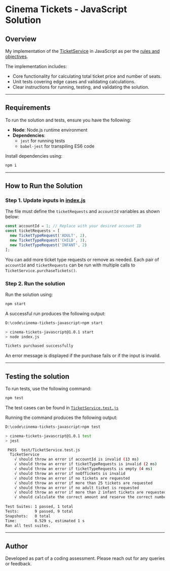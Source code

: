 # Cinema Tickets - JavaScript Solution

## Overview
My implementation of the [TicketService](https://github.com/HarshaKy/cinema-tickets-javascript/blob/master/src/pairtest/TicketService.js) in JavaScript as per the [rules and objectives](https://github.com/HarshaKy/cinema-tickets-javascript/tree/master/src#readme).

The implementation includes:
- Core functionality for calculating total ticket price and number of seats.
- Unit tests covering edge cases and validating calculations.
- Clear instructions for running, testing, and validating the solution.

---

## Requirements
To run the solution and tests, ensure you have the following:

- **Node**: Node.js runtime environment
- **Dependencies**:
  - `jest` for running tests
  - `babel-jest` for transpiling ES6 code

Install dependencies using:
```bash
npm i
```

---

## How to Run the Solution

### Step 1. Update inputs in [index.js](https://github.com/HarshaKy/cinema-tickets-javascript/blob/master/index.js)

The file must define the `ticketRequests` and `accountId` variables as shown below:

```javascript
const accountId = 1; // Replace with your desired account ID
const ticketRequests = [
  new TicketTypeRequest('ADULT', 2),
  new TicketTypeRequest('CHILD', 3),
  new TicketTypeRequest('INFANT', 2)
];
```

You can add more ticket type requests or remove as needed. Each pair of `accountId` and `ticketRequests` can be run with multiple calls to `TicketService.purchaseTickets()`.

### Step 2. Run the solution

Run the solution using:
```bash
npm start
```

A successful run produces the following output:
```bash
D:\code\cinema-tickets-javascript>npm start

> cinema-tickets-javascript@1.0.1 start
> node index.js

Tickets purchased successfully
```

An error message is displayed if the purchase fails or if the input is invalid.

---

## Testing the solution
To run tests, use the following command:
```bash
npm test
```

The test cases can be found in [`TicketService.test.js`](https://github.com/HarshaKy/cinema-tickets-javascript/blob/master/test/TicketService.test.js)

Running the command produces the following output:
```bash
D:\code\cinema-tickets-javascript>npm test

> cinema-tickets-javascript@1.0.1 test
> jest

 PASS  test/TicketService.test.js
  TicketService
    √ should throw an error if accountId is invalid (13 ms)                                                                                               
    √ should throw an error if ticketTypeRequests is invalid (2 ms)
    √ should throw an error if ticketTypeRequests is empty (4 ms)                                                                                         
    √ should throw an error if noOfTickets is invalid                                                                                                     
    √ should throw an error if no tickets are requested                                                                                                   
    √ should throw an error if more than 25 tickets are requested                                                                                         
    √ should throw an error if no adult ticket is requested                                                                                               
    √ should throw an error if more than 2 infant tickets are requested per adult (1 ms)                                                                  
    √ should calculate the correct amount and reserve the correct number of seats (2 ms)                                                                  
                                                                                                                                                          
Test Suites: 1 passed, 1 total                                                                                                                            
Tests:       9 passed, 9 total                                                                                                                            
Snapshots:   0 total
Time:        0.529 s, estimated 1 s
Ran all test suites.
```
---
## Author
Developed as part of a coding assessment. Please reach out for any queries or feedback.
